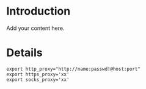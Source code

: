 # Introduction #

Add your content here.


# Details #

```
export http_proxy="http://name:passwd!@host:port"
export https_proxy='xx'
export socks_proxy='xx'
```